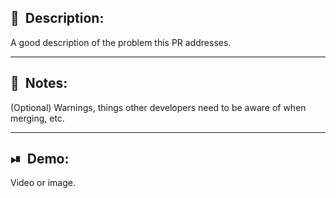 ## 📄&nbsp; Description:

A good description of the problem this PR addresses.

---

## 📌&nbsp; Notes:

(Optional) Warnings, things other developers need to be aware of when merging, etc.

---

## ⏯&nbsp; Demo:

Video or image.